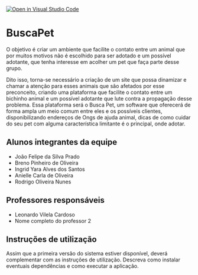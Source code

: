 [![Open in Visual Studio Code](https://classroom.github.com/assets/open-in-vscode-718a45dd9cf7e7f842a935f5ebbe5719a5e09af4491e668f4dbf3b35d5cca122.svg)](https://classroom.github.com/online_ide?assignment_repo_id=14363276&assignment_repo_type=AssignmentRepo)
# BuscaPet
O objetivo é criar um ambiente que facilite o contato entre um animal que por muitos motivos não é escolhido para ser adotado e um possível adotante, que tenha interesse em acolher um pet que faça parte desse grupo.

Dito isso, torna-se necessário a criação de um site que possa dinamizar e chamar a atenção para esses animais que são afetados por esse preconceito, criando uma plataforma que facilite o contato entre um bichinho animal e um possível adotante que lute contra a propagação desse problema. Essa plataforma será o Busca Pet, um software que oferecerá de forma ampla um meio comum entre eles e os possíveis clientes, disponibilizando endereços de Ongs de ajuda animal, dicas de como cuidar do seu pet com alguma característica limitante é o principal, onde adotar. 

## Alunos integrantes da equipe

* João Felipe da Silva Prado
* Breno Pinheiro de Oliveira 
* Ingrid Yara Alves dos Santos 
* Anielle Carla de Oliveira
* Rodrigo Oliveira Nunes

## Professores responsáveis

* Leonardo Vilela Cardoso
* Nome completo do professor 2

## Instruções de utilização

Assim que a primeira versão do sistema estiver disponível, deverá complementar com as instruções de utilização. Descreva como instalar eventuais dependências e como executar a aplicação.
